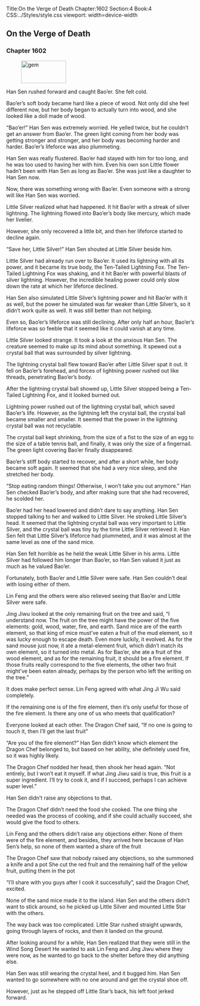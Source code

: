 Title:On the Verge of Death 
Chapter:1602 
Section:4 
Book:4 
CSS:../Styles/style.css 
viewport: width=device-width
  
## On the Verge of Death
### Chapter 1602 
<figure>
	<img src="../Images/gem.gif" alt="gem" id="gem" width="120" height="60" />
</figure>
  

  
  Han Sen rushed forward and caught Bao’er. She felt cold.

Bao’er’s soft body became hard like a piece of wood. Not only did she feel different now, but her body began to actually turn into wood, and she looked like a doll made of wood.

“Bao’er!” Han Sen was extremely worried. He yelled twice, but he couldn’t get an answer from Bao’er. The green light coming from her body was getting stronger and stronger, and her body was becoming harder and harder. Bao’er’s lifeforce was also plummeting.

Han Sen was really flustered. Bao’er had stayed with him for too long, and he was too used to having her with him. Even his own son Little flower hadn’t been with Han Sen as long as Bao’er. She was just like a daughter to Han Sen now.

Now, there was something wrong with Bao’er. Even someone with a strong will like Han Sen was worried.

Little Silver realized what had happened. It hit Bao’er with a streak of silver lightning. The lightning flowed into Bao’er’s body like mercury, which made her livelier.

However, she only recovered a little bit, and then her lifeforce started to decline again.

“Save her, Little Silver!” Han Sen shouted at Little Silver beside him.

Little Silver had already run over to Bao’er. It used its lightning with all its power, and it became its true body, the Ten-Tailed Lightning Fox. The Ten-Tailed Lightning Fox was shaking, and it hit Bao’er with powerful blasts of silver lightning. However, the incredible healing power could only slow down the rate at which her lifeforce declined.

Han Sen also simulated Little Silver’s lightning power and hit Bao’er with it as well, but the power he simulated was far weaker than Little Silver’s, so it didn’t work quite as well. It was still better than not helping.

Even so, Bao’er’s lifeforce was still declining. After only half an hour, Bao’er’s lifeforce was so feeble that it seemed like it could vanish at any time.

Little Silver looked strange. It took a look at the anxious Han Sen. The creature seemed to make up its mind about something. It spewed out a crystal ball that was surrounded by silver lightning.

The lightning crystal ball flew toward Bao’er after Little Silver spat it out. It fell on Bao’er’s forehead, and forces of lightning power rushed out like threads, penetrating Bao’er’s body.

After the lightning crystal ball showed up, Little Silver stopped being a Ten-Tailed Lightning Fox, and it looked burned out.

Lightning power rushed out of the lightning crystal ball, which saved Bao’er’s life. However, as the lightning left the crystal ball, the crystal ball became smaller and smaller. It seemed that the power in the lightning crystal ball was not recyclable.

The crystal ball kept shrinking, from the size of a fist to the size of an egg to the size of a table tennis ball, and finally, it was only the size of a fingernail. The green light covering Bao’er finally disappeared.

Bao’er’s stiff body started to recover, and after a short while, her body became soft again. It seemed that she had a very nice sleep, and she stretched her body.

“Stop eating random things! Otherwise, I won’t take you out anymore.” Han Sen checked Bao’er’s body, and after making sure that she had recovered, he scolded her.

Bao’er had her head lowered and didn’t dare to say anything. Han Sen stopped talking to her and walked to Little Silver. He stroked Little Silver’s head. It seemed that the lightning crystal ball was very important to Little Silver, and the crystal ball was tiny by the time Little Silver retrieved it. Han Sen felt that Little Silver’s lifeforce had plummeted, and it was almost at the same level as one of the sand mice.

Han Sen felt horrible as he held the weak Little Silver in his arms. Little Silver had followed him longer than Bao’er, so Han Sen valued it just as much as he valued Bao’er.

Fortunately, both Bao’er and Little Silver were safe. Han Sen couldn’t deal with losing either of them.

Lin Feng and the others were also relieved seeing that Bao’er and Little Silver were safe.

Jing Jiwu looked at the only remaining fruit on the tree and said, “I understand now. The fruit on the tree might have the power of the five elements: gold, wood, water, fire, and earth. Sand mice are of the earth element, so that king of mice must’ve eaten a fruit of the mud element, so it was lucky enough to escape death. Even more luckily, it evolved. As for the sand mouse just now, it ate a metal-element fruit, which didn’t match its own element, so it turned into metal. As for Bao’er, she ate a fruit of the wood element, and as for the remaining fruit, it should be a fire element. If those fruits really correspond to the five elements, the other two fruit might’ve been eaten already, perhaps by the person who left the writing on the tree.”

It does make perfect sense. Lin Feng agreed with what Jing Ji Wu said completely.

If the remaining one is of the fire element, then it’s only useful for those of the fire element. Is there any one of us who meets that qualification?

Everyone looked at each other. The Dragon Chef said, “If no one is going to touch it, then I’ll get the last fruit”

“Are you of the fire element?” Han Sen didn’t know which element the Dragon Chef belonged to, but based on her ability, she definitely used fire, so it was highly likely.

The Dragon Chef nodded her head, then shook her head again. “Not entirely, but I won’t eat it myself. If what Jing Jiwu said is true, this fruit is a super ingredient. I’ll try to cook it, and if I succeed, perhaps I can achieve super level.”

Han Sen didn’t raise any objections to that.

The Dragon Chef didn’t need the food she cooked. The one thing she needed was the process of cooking, and if she could actually succeed, she would give the food to others.

Lin Feng and the others didn’t raise any objections either. None of them were of the fire element, and besides, they arrived here because of Han Sen’s help, so none of them wanted a share of the fruit

The Dragon Chef saw that nobody raised any objections, so she summoned a knife and a pot She cut the red fruit and the remaining half of the yellow fruit, putting them in the pot

“I’ll share with you guys after I cook it successfully”, said the Dragon Chef, excited.

None of the sand mice made it to the island. Han Sen and the others didn’t want to stick around, so he picked up Little Silver and mounted Little Star with the others.

The way back was too complicated. Little Star rushed straight upwards, going through layers of rocks, and then it landed on the ground.

After looking around for a while, Han Sen realized that they were still in the Wind Song Desert He wanted to ask Lin Feng and Jing Jiwu where they were now, as he wanted to go back to the shelter before they did anything else.

Han Sen was still wearing the crystal heel, and it bugged him. Han Sen wanted to go somewhere with no one around and get the crystal shoe off.

However, just as he stepped off Little Star’s back, his left foot jerked forward.
